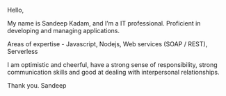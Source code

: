 <!---
- 👋 Hi, I’m @kadamsan
- 👀 I’m interested in ...
- 🌱 I’m currently learning ...
- 💞️ I’m looking to collaborate on ...
- 📫 How to reach me ...
-->
<!---
kadamsan/kadamsan is a ✨ special ✨ repository because its `README.md` (this file) appears on your GitHub profile.
You can click the Preview link to take a look at your changes.
--->

Hello,

My name is Sandeep Kadam, and I’m a IT professional. Proficient in developing and managing applications.

Areas of expertise - Javascript, Nodejs, Web services (SOAP / REST), Serverless

I am optimistic and cheerful, have a strong sense of responsibility, strong communication skills and good at dealing with interpersonal relationships.

Thank you.
Sandeep

